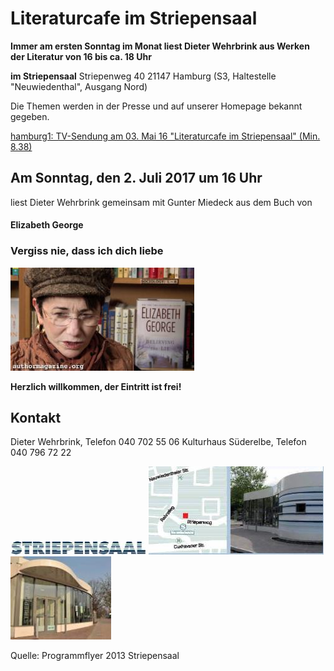 # Literaturcafe im Striepensaal

**Immer am ersten Sonntag im Monat 
liest Dieter Wehrbrink aus Werken der Literatur 
von 16 bis ca. 18 Uhr**

**im Striepensaal** 
Striepenweg 40 21147 Hamburg 
(S3, Haltestelle "Neuwiedenthal", Ausgang Nord)

Die Themen werden in der Presse und auf unserer Homepage bekannt
gegeben.

[hamburg1: TV-Sendung am 03. Mai 16 "Literaturcafe im Striepensaal"
(Min.
8.38)](http://www.hamburg1.de/sendungen/18/4575/Gymnasium_Finkenwerder_zeigt_Courage_Literaturcafe_im_Striepensaal.html)

## Am Sonntag, den 2. Juli 2017 um 16 Uhr

liest Dieter Wehrbrink gemeinsam mit Gunter Miedeck aus dem Buch von

#### Elizabeth George

### Vergiss nie, dass ich dich liebe

![](resources/_wsb_294x137_maxresdefault.jpg)

**Herzlich willkommen, der Eintritt ist frei!**

## Kontakt

Dieter Wehrbrink, Telefon 040 702 55 06 
Kulturhaus Süderelbe, Telefon 040 796 72 22

![](resources/_wsb_217x24_Logo_Striepensaal+geschnitten.JPG)
![](resources/_wsb_280x141_Striepensaal+WEB.jpg)
![](resources/_wsb_161x133_Striepensaal+II+WEB.jpg)

Quelle: Programmflyer 2013 Striepensaal
